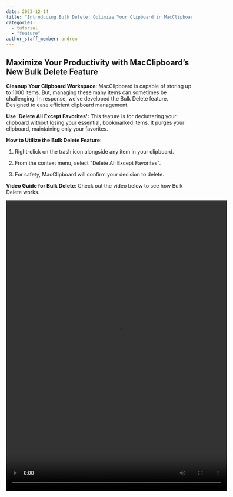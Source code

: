```yaml
---
date: 2023-12-14
title: "Introducing Bulk Delete: Optimize Your Clipboard in MacClipboard"
categories:
  - tutorial
  - "feature"
author_staff_member: andrew
---
```


## Maximize Your Productivity with MacClipboard’s New Bulk Delete Feature

**Cleanup Your Clipboard Workspace**: MacClipboard is capable of storing up to 1000 items. But, managing these many items can sometimes be challenging. In response, we’ve developed the Bulk Delete feature. Designed to ease efficient clipboard management.

**Use 'Delete All Except Favorites':** This feature is for decluttering your clipboard without losing your essential, bookmarked items. It purges your clipboard, maintaining only your favorites.

**How to Utilize the Bulk Delete Feature**:

1. Right-click on the trash icon alongside any item in your clipboard.

2. From the context menu, select "Delete All Except Favorites".

3. For safety, MacClipboard will confirm your decision to delete.

**Video Guide for Bulk Delete**: Check out the video below to see how Bulk Delete works.

<video width="600" height="790" controls>

  <source src="/images/delete_all.mp4" type="video/mp4">
  Your browser does not support the video tag.
</video>
